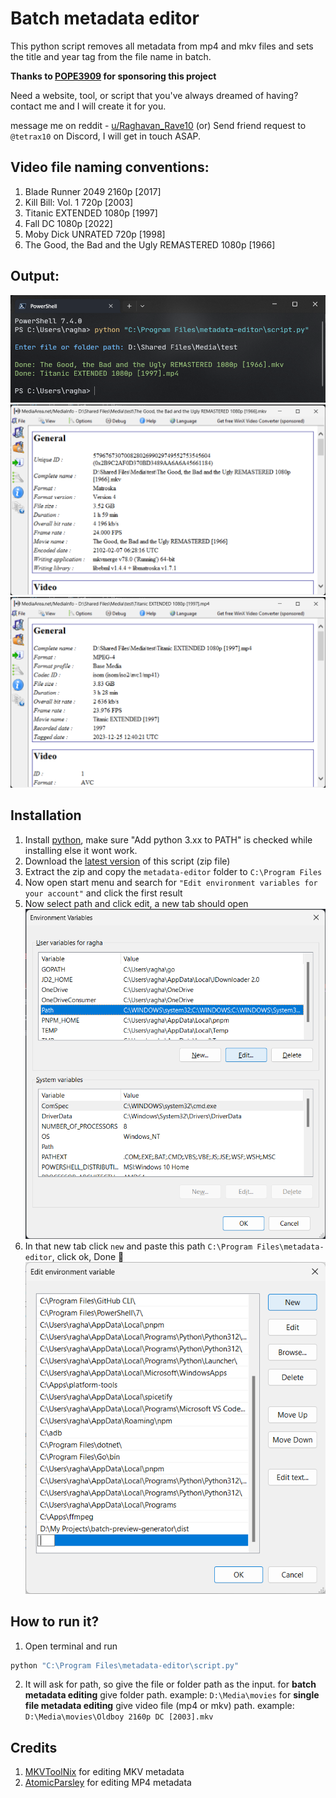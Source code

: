 # Batch metadata editor

This python script removes all metadata from mp4 and mkv files and sets the title and year tag from the file name in batch.

**Thanks to [POPE3909](https://xdaforums.com/m/pope3909.5120701/) for sponsoring this project**

Need a website, tool, or script that you've always dreamed of having? contact me and I will create it for you.

message me on reddit - [u/Raghavan_Rave10](https://www.reddit.com/user/Raghavan_Rave10) (or) Send friend request to `@tetrax10` on Discord, I will get in touch ASAP.

## Video file naming conventions:

1. Blade Runner 2049 2160p [2017]
2. Kill Bill: Vol. 1 720p [2003]
3. Titanic EXTENDED 1080p [1997]
4. Fall DC 1080p [2022]
5. Moby Dick UNRATED 720p [1998]
6. The Good, the Bad and the Ugly REMASTERED 1080p [1966]

## Output:

![terminal](./assets/terminal.png)
![movie 1](./assets/1.png)
![movie 2](./assets/2.png)

## Installation

1. Install [python](https://www.python.org/downloads/), make sure "Add python 3.xx to PATH" is checked while installing else it wont work.
2. Download the [latest version](https://github.com/Tetrax-10/batch-metadata-editor/releases/latest) of this script (zip file)
3. Extract the zip and copy the `metadata-editor` folder to `C:\Program Files`
4. Now open start menu and search for `"Edit environment variables for your account"` and click the first result
5. Now select path and click edit, a new tab should open
   </br>
   ![environment variables tab](/assets/environment-variables-tab.png)
6. In that new tab click `new` and paste this path `C:\Program Files\metadata-editor`, click ok, Done 🎉
   </br>
   ![new-environment-variable](/assets/new-environment-variable.png)

## How to run it?

1. Open terminal and run

```sh
python "C:\Program Files\metadata-editor\script.py"
```

2. It will ask for path, so give the file or folder path as the input.
   for **batch metadata editing** give folder path. example: `D:\Media\movies`
   for **single file metadata editing** give video file (mp4 or mkv) path. example: `D:\Media\movies\Oldboy 2160p DC [2003].mkv`

## Credits

1. [MKVToolNix](https://mkvtoolnix.download/) for editing MKV metadata
2. [AtomicParsley](https://github.com/wez/atomicparsley) for editing MP4 metadata
